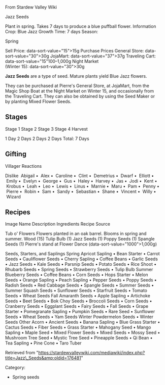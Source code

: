 From Stardew Valley Wiki

Jazz Seeds

Plant in spring. Takes 7 days to produce a blue puffball flower. Information Crop: Blue Jazz Growth Time: 7 days Season:

Spring

Sell Price: data-sort-value="15"&gt;15g Purchase Prices General Store: data-sort-value="30"&gt;30g JojaMart: data-sort-value="37"&gt;37g Traveling Cart: data-sort-value="15"100–1,000g Night Market  
(Winter 15): data-sort-value="30"&gt;30g

**Jazz Seeds** are a type of seed. Mature plants yield Blue Jazz flowers.

They can be purchased at Pierre's General Store, at JojaMart, from the Magic Shop Boat at the Night Market on Winter 15, and occasionally from the Traveling Cart. They can also be obtained by using the Seed Maker or by planting Mixed Flower Seeds.

## Stages

Stage 1 Stage 2 Stage 3 Stage 4 Harvest

1 Day 2 Days 2 Days 2 Days Total: 7 Days

## Gifting

Villager Reactions

Dislike  Abigail •  Alex •  Caroline •  Clint •  Demetrius •  Dwarf •  Elliott •  Emily •  Evelyn •  George •  Gus •  Haley •  Harvey •  Jas •  Jodi •  Kent •  Krobus •  Leah •  Leo •  Lewis •  Linus •  Marnie •  Maru •  Pam •  Penny •  Pierre •  Robin •  Sam •  Sandy •  Sebastian •  Shane •  Vincent •  Willy •  Wizard

## Recipes

Image Name Description Ingredients Recipe Source

Tub o' Flowers Flowers planted in an oak barrel. Blooms in spring and summer. Wood (15) Tulip Bulb (1) Jazz Seeds (1) Poppy Seeds (1) Spangle Seeds (1) Pierre's stand at Flower Dance (data-sort-value="1000"&gt;1,000g)

Seeds, Starters, and Saplings Spring Apricot Sapling • Bean Starter • Carrot Seeds • Cauliflower Seeds • Cherry Sapling • Coffee Beans • Garlic Seeds • Jazz Seeds • Kale Seeds • Parsnip Seeds • Potato Seeds • Rice Shoot • Rhubarb Seeds • Spring Seeds • Strawberry Seeds • Tulip Bulb Summer Blueberry Seeds • Coffee Beans • Corn Seeds • Hops Starter • Melon Seeds • Orange Sapling • Peach Sapling • Pepper Seeds • Poppy Seeds • Radish Seeds • Red Cabbage Seeds • Spangle Seeds • Summer Seeds • Summer Squash Seeds • Sunflower Seeds • Starfruit Seeds • Tomato Seeds • Wheat Seeds Fall Amaranth Seeds • Apple Sapling • Artichoke Seeds • Beet Seeds • Bok Choy Seeds • Broccoli Seeds • Corn Seeds • Cranberry Seeds • Eggplant Seeds • Fairy Seeds • Fall Seeds • Grape Starter • Pomegranate Sapling • Pumpkin Seeds • Rare Seed • Sunflower Seeds • Wheat Seeds • Yam Seeds Winter Powdermelon Seeds • Winter Seeds Other Acorn • Ancient Seeds • Banana Sapling • Blue Grass Starter • Cactus Seeds • Fiber Seeds • Grass Starter • Mahogany Seed • Mango Sapling • Maple Seed • Mixed Flower Seeds • Mixed Seeds • Mossy Seed • Mushroom Tree Seed • Mystic Tree Seed • Pineapple Seeds • Qi Bean • Tea Sapling • Pine Cone • Taro Tuber

Retrieved from "https://stardewvalleywiki.com/mediawiki/index.php?title=Jazz\_Seeds&amp;oldid=176481"

Category:

- Spring seeds
